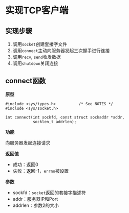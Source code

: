 # 实现TCP客户端

## 实现步骤

1. 调用`socket`创建套接字文件
2. 调用`connect`主动向服务器发起三次握手进行连接
3. 调用`recv`, `send`收发数据
4. 调用`shutdown`关闭连接

## connect函数

**原型**

```
#include <sys/types.h>          /* See NOTES */
#include <sys/socket.h>

int connect(int sockfd, const struct sockaddr *addr,
            socklen_t addrlen);
```

**功能**

向服务器发起连接请求

**返回值**

- 成功：返回0
- 失败：返回-1，`errno`被设置

**参数**

- sockfd：`socket`返回的套接字描述符
- addr：服务器IP和Port
- addrlen：参数2的大小
